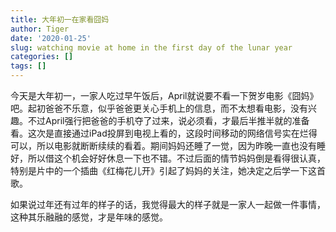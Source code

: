 ```yaml
---
title: 大年初一在家看囧妈
author: Tiger
date: '2020-01-25'
slug: watching movie at home in the first day of the lunar year
categories: []
tags: []
---
```


今天是大年初一，一家人吃过早午饭后，April就说要不看一下贺岁电影《囧妈》吧。起初爸爸不乐意，似乎爸爸更关心手机上的信息，而不太想看电影，没有兴趣。不过April强行把爸爸的手机夺了过来，说必须看，才最后半推半就的准备看。这次是直接通过iPad投屏到电视上看的，这段时间移动的网络信号实在烂得可以，所以电影就断断续续的看着。期间妈妈还睡了一觉，因为昨晚一直也没有睡好，所以借这个机会好好休息一下也不错。不过后面的情节妈妈倒是看得很认真，特别是片中的一个插曲《红梅花儿开》引起了妈妈的关注，她决定之后学一下这首歌。

如果说过年还有过年的样子的话，我觉得最大的样子就是一家人一起做一件事情，这种其乐融融的感觉，才是年味的感觉。
